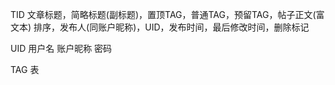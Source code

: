 


TID 文章标题，简略标题(副标题)，置顶TAG，普通TAG，预留TAG，帖子正文(富文本) 
排序，发布人(同账户昵称)，UID，发布时间，最后修改时间，删除标记

UID 用户名 账户昵称 密码

TAG 表